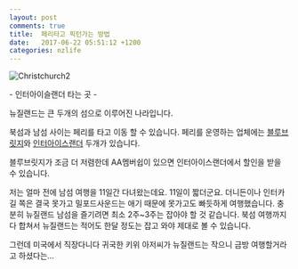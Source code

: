 ```yaml
---
layout: post
comments: true
title:  페리타고 픽턴가는 방법
date:   2017-06-22 05:51:12 +1200
categories: nzlife
---
```


<div class="post-head">
    <img src="{{ site.url }}/assets/images/InterIslander1.jpg" alt="Christchurch2"/>
    <p class="image-description">- 인터아이슬랜더 타는 곳 -</p>
</div>

뉴질랜드는 큰 두개의 섬으로 이루어진 나라입니다.

북섬과 남섬 사이는 페리를 타고 이동 할 수 있습니다. 페리를 운영하는 업체에는 <a href="https://www.bluebridge.co.nz/">블루브릿지</a>와 <a href="https://www.greatjourneysofnz.co.nz/interislander">인터아이스랜더</a> 두개가 있습니다.

블루브릿지가 조금 더 저렴한데 AA멤버쉽이 있으면 인터아이스랜더에서 할인을 받을 수 있습니다.

저는 얼마 전에 남섬 여행을 11일간 다녀왔는데요. 11일이 짧더군요. 더니든이나 인터카길 쪽은 결국 못가고 밀포드사운드는 애기 때문에 못가고도 빠듯하게 여행했습니다. 충분히 뉴질랜드 남섬을 즐기려면 최소 2주~3주는 잡아야 할 것 같습니다. 북섬 여행까지 다 합쳐서 뉴질랜드는 적어도 한달 정도는 잡고 와야 제대로 볼 수 있습니다.

그런데 미국에서 직장다니다 귀국한 키위 아저씨가 뉴질랜드는 작으니 금방 여행할거라고 하셨다는...